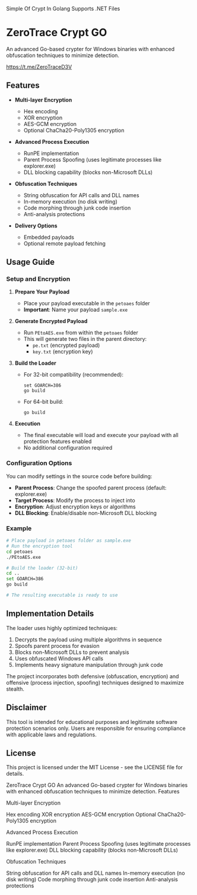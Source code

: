 Simple Of Crypt In Golang Supports .NET Files

# ZeroTrace Crypt GO

An advanced Go-based crypter for Windows binaries with enhanced obfuscation techniques to minimize detection.

https://t.me/ZeroTraceD3V


## Features

- **Multi-layer Encryption**
  - Hex encoding
  - XOR encryption
  - AES-GCM encryption
  - Optional ChaCha20-Poly1305 encryption

- **Advanced Process Execution**
  - RunPE implementation
  - Parent Process Spoofing (uses legitimate processes like explorer.exe)
  - DLL blocking capability (blocks non-Microsoft DLLs)

- **Obfuscation Techniques**
  - String obfuscation for API calls and DLL names
  - In-memory execution (no disk writing)
  - Code morphing through junk code insertion
  - Anti-analysis protections

- **Delivery Options**
  - Embedded payloads
  - Optional remote payload fetching

## Usage Guide

### Setup and Encryption

1. **Prepare Your Payload**
   - Place your payload executable in the `petoaes` folder
   - **Important**: Name your payload `sample.exe`

2. **Generate Encrypted Payload**
   - Run `PEtoAES.exe` from within the `petoaes` folder
   - This will generate two files in the parent directory:
     - `pe.txt` (encrypted payload)
     - `key.txt` (encryption key)

3. **Build the Loader**
   - For 32-bit compatibility (recommended):
     ```
     set GOARCH=386
     go build
     ```
   - For 64-bit build:
     ```
     go build
     ```

4. **Execution**
   - The final executable will load and execute your payload with all protection features enabled
   - No additional configuration required

### Configuration Options

You can modify settings in the source code before building:

- **Parent Process**: Change the spoofed parent process (default: explorer.exe)
- **Target Process**: Modify the process to inject into
- **Encryption**: Adjust encryption keys or algorithms
- **DLL Blocking**: Enable/disable non-Microsoft DLL blocking

### Example

```bash
# Place payload in petoaes folder as sample.exe
# Run the encryption tool
cd petoaes
./PEtoAES.exe

# Build the loader (32-bit)
cd ..
set GOARCH=386
go build

# The resulting executable is ready to use
```

## Implementation Details

The loader uses highly optimized techniques:

1. Decrypts the payload using multiple algorithms in sequence
2. Spoofs parent process for evasion
3. Blocks non-Microsoft DLLs to prevent analysis
4. Uses obfuscated Windows API calls
5. Implements heavy signature manipulation through junk code

The project incorporates both defensive (obfuscation, encryption) and offensive (process injection, spoofing) techniques designed to maximize stealth.

## Disclaimer

This tool is intended for educational purposes and legitimate software protection scenarios only. Users are responsible for ensuring compliance with applicable laws and regulations.

## License

This project is licensed under the MIT License - see the LICENSE file for details.


ZeroTrace Crypt GO
An advanced Go-based crypter for Windows binaries with enhanced obfuscation techniques to minimize detection.
Features

Multi-layer Encryption

Hex encoding
XOR encryption
AES-GCM encryption
Optional ChaCha20-Poly1305 encryption


Advanced Process Execution

RunPE implementation
Parent Process Spoofing (uses legitimate processes like explorer.exe)
DLL blocking capability (blocks non-Microsoft DLLs)


Obfuscation Techniques

String obfuscation for API calls and DLL names
In-memory execution (no disk writing)
Code morphing through junk code insertion
Anti-analysis protections
